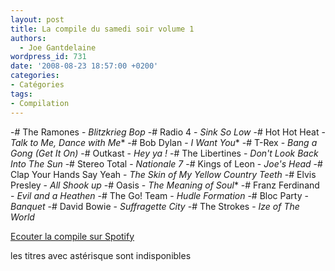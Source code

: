 ```yaml
---
layout: post
title: La compile du samedi soir volume 1
authors:
  - Joe Gantdelaine
wordpress_id: 731
date: '2008-08-23 18:57:00 +0200'
categories:
- Catégories
tags:
- Compilation
---
```

-# The Ramones - *Blitzkrieg Bop*
-# Radio 4 - *Sink So Low*
-# Hot Hot Heat - *Talk to Me, Dance with Me**
-# Bob Dylan - *I Want You**
-# T-Rex - *Bang a Gong (Get It On)*
-# Outkast - *Hey ya !*
-# The Libertines - *Don't Look Back Into The Sun*
-# Stereo Total - *Nationale 7*
-# Kings of Leon - *Joe's Head*
-# Clap Your Hands Say Yeah - *The Skin of My Yellow Country Teeth*
-# Elvis Presley - *All Shook up*
-# Oasis - *The Meaning of Soul**
-# Franz Ferdinand - *Evil and a Heathen*
-# The Go! Team - *Hudle Formation*
-# Bloc Party - *Banquet*
-# David Bowie - *Suffragette City*
-# The Strokes - *Ize of The World*

[Ecouter la compile sur Spotify ]( http://open.spotify.com/user/guiguilele/playlist/0BSh8CRhHXWWHaqd1G2e1l)

les titres avec astérisque sont indisponibles
